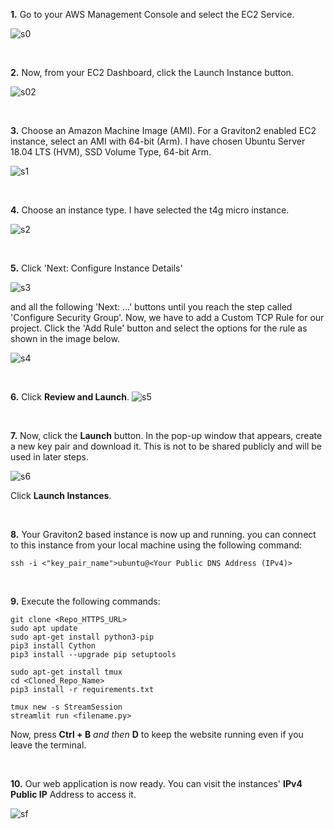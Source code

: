 **1.** Go to your AWS Management Console and select the EC2 Service.

![s0](https://user-images.githubusercontent.com/50396375/132857453-74d590de-690b-44b6-92e6-3f8b068b9a3e.PNG)

<br>

**2.** Now, from your EC2 Dashboard, click the Launch Instance button.

![s02](https://user-images.githubusercontent.com/50396375/132857539-b7ba21dc-8dfd-4d1b-ab85-6b2950744e06.PNG)

<br>

**3.** Choose an Amazon Machine Image (AMI). For a Graviton2 enabled EC2 instance, select an AMI with 64-bit (Arm). I have chosen Ubuntu Server 18.04 LTS (HVM), SSD Volume Type, 64-bit Arm.

![s1](https://user-images.githubusercontent.com/50396375/132858039-92cdef2c-ed62-4765-bbcc-fde181fb9a86.PNG)

<br>

**4.** Choose an instance type. I have selected the t4g micro instance.

![s2](https://user-images.githubusercontent.com/50396375/132858331-57c75849-cc42-4de8-8cc7-fe948aaa884a.PNG)

<br>

**5.** Click 'Next: Configure Instance Details' 

![s3](https://user-images.githubusercontent.com/50396375/132858859-bf43239a-757e-4f90-ab0e-24be2acfc784.PNG)

and all the following 'Next: ...' buttons until you reach the step called 'Configure Security Group'.
Now, we have to add a Custom TCP Rule for our project. Click the 'Add Rule' button and select the options for the rule as shown in the image below.

![s4](https://user-images.githubusercontent.com/50396375/132859120-1f3efd2c-f717-4113-b45f-120505ae4de4.PNG)

<br>

**6.** Click **Review and Launch**.
![s5](https://user-images.githubusercontent.com/50396375/132859221-5df373de-d253-484f-b5e0-17b8120a6bcd.PNG)

<br>

**7.** Now, click the **Launch** button. In the pop-up window that appears, create a new key pair and download it. This is not to be shared publicly and will be used in later steps.

![s6](https://user-images.githubusercontent.com/50396375/132859599-e57c4d22-e783-4fc9-8952-501ada2b5cda.PNG)

Click **Launch Instances**.

<br>

**8.** Your Graviton2 based instance is now up and running. you can connect to this instance from your local machine using the following command:

```
ssh -i <"key_pair_name">ubuntu@<Your Public DNS Address (IPv4)>
```

<br>

**9.** Execute the following commands:
```
git clone <Repo_HTTPS_URL>
sudo apt update
sudo apt-get install python3-pip
pip3 install Cython
pip3 install --upgrade pip setuptools

sudo apt-get install tmux
cd <Cloned_Repo_Name>
pip3 install -r requirements.txt

tmux new -s StreamSession
streamlit run <filename.py>
```

Now, press **Ctrl + B** _and then_ **D** to keep the website running even if you leave the terminal.

<br>

**10.** Our web application is now ready. You can visit the instances' **IPv4 Public IP** Address to access it. 

![sf](https://user-images.githubusercontent.com/50396375/132866230-106a4558-ffb8-44b5-a518-4fc95e1c382a.PNG)
